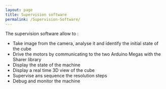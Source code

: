 ```yaml
---
layout: page
title: Supervision software
permalink: /Supervision-Software/
---
```


The supervision software allow to :
- Take image from the camera, analyse it and identify the initial state of the cube
- Drive the motors by communicating to the two Arduino Megas with the Sharer library
- Display the state of the machine
- Display a real time 3D view of the cube
- Supervise ans sequence the resolution steps
- Debug and monitor the machine